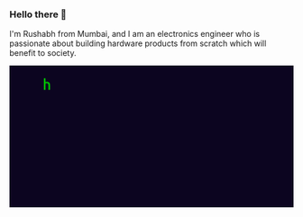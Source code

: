 

### Hello there 🤗

I'm Rushabh from Mumbai, and I am an electronics engineer who is passionate about building hardware products from scratch which will benefit to society. 

![](https://github.com/ruushabh/ruushabh/blob/main/intro%20BMS.gif)
